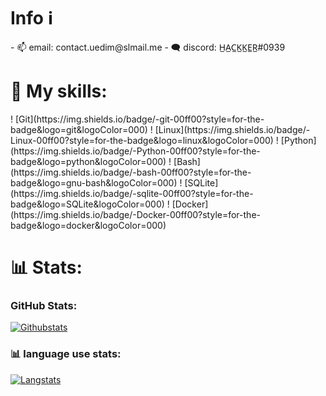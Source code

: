 <h1>Info ℹ️</h1>
- 📫 email: contact.uedim@slmail.me
- 🗨️ discord: H̲A̲C̲K̲K̲E̲R̲#0939
<h1> 🧰 My skills: </h1>
! [Git](https://img.shields.io/badge/-git-00ff00?style=for-the-badge&logo=git&logoColor=000)
! [Linux](https://img.shields.io/badge/-Linux-00ff00?style=for-the-badge&logo=linux&logoColor=000)
! [Python](https://img.shields.io/badge/-Python-00ff00?style=for-the-badge&logo=python&logoColor=000)
! [Bash](https://img.shields.io/badge/-bash-00ff00?style=for-the-badge&logo=gnu-bash&logoColor=000)
! [SQLite](https://img.shields.io/badge/-sqlite-00ff00?style=for-the-badge&logo=SQLite&logoColor=000)
! [Docker](https://img.shields.io/badge/-Docker-00ff00?style=for-the-badge&logo=docker&logoColor=000)
<h1>📊 Stats:</h1>

### GitHub Stats:
[![Githubstats](https://github-readme-stats.vercel.app/api?username=HACCKKER&show_icons=true&theme=chartreuse-dark)](https://github.com/HACCKKER)

### 📊 language use stats:
[![Langstats](https://github-readme-stats.vercel.app/api/top-langs/?username=HACCKKER&layout=compact&theme=chartreuse-dark)](https://github.com/HACCKKER)
